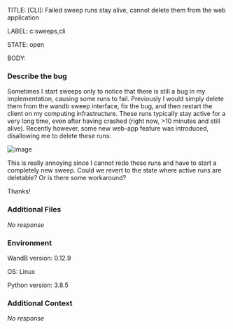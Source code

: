 TITLE:
[CLI]: Failed sweep runs stay alive, cannot delete them from the web application

LABEL:
c:sweeps,cli

STATE:
open

BODY:
### Describe the bug

Sometimes I start sweeps only to notice that there is still a bug in my implementation, causing some runs to fail. Previously I would simply delete them from the wandb sweep interface, fix the bug, and then restart the client on my computing infrastructure. These runs typically stay active for a very long time, even after having crashed (right now, >10 minutes and still alive). Recently however, some new web-app feature was introduced, disallowing me to delete these runs:

![image](https://user-images.githubusercontent.com/66726489/156167572-45282590-6946-4dc2-8cf3-6f8306c6126f.png)

This is really annoying since I cannot redo these runs and have to start a completely new sweep. Could we revert to the state where active runs are deletable? Or is there some workaround?

Thanks!

### Additional Files

_No response_

### Environment

WandB version: 0.12.9

OS: Linux

Python version: 3.8.5


### Additional Context

_No response_

